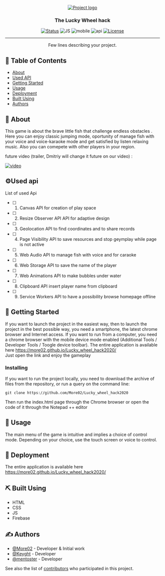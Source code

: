<p align="center">
  <a href="" rel="noopener">
 <img src="https://cdn.dribbble.com/users/103608/screenshots/3779175/hackathon.gif" alt="Project logo"></a>
</p>

<h3 align="center">The Lucky Wheel hack</h3>

<div align="center">

[![Status](https://img.shields.io/badge/status-active-success.svg)]()
![JS](https://img.shields.io/badge/JS-ES2020-red)
![mobile](https://img.shields.io/badge/mobile-ready-green)
![api](https://img.shields.io/badge/API-5-brightgreen)
[![License](https://img.shields.io/badge/license-MIT-blue.svg)](/LICENSE)

</div>

---

<p align="center"> Few lines describing your project.
    <br>
</p>

## 📝 Table of Contents

- [About](#about)
- [Used API](#api)
- [Getting Started](#getting_started)
- [Usage](#usage)
- [Deployment](#deployment)
- [Built Using](#built_using)
- [Authors](#authors)

## 🧐 About <a name = "about"></a>

This game is about the brave little fish that challenge endless obstacles .  
Here you can enjoy classic jumping mode, oportunity of manage fish with your voice and voice-karaoke mode and get satisfied by listen relaxing music. Also you can comepete with other players in your region.

future video (trailer, Dmitriy will change it future on our video) :

[![video](https://img.youtube.com/vi/yhzYFRYipmI/1.jpg)](https://youtu.be/yhzYFRYipmI)

## ⚙Used api<a name = "api"></a>

List of used Api

- [ ] 1. Canvas API for creation of play space
- [ ] 2. Resize Observer API API for adaptive design
- [ ] 3. Geolocation API to find coordinates and to share records
- [ ] 4. Page Visibility API to save resources and stop geymplay while page is not active
- [ ] 5. Web Audio API to manage fish with voice and for caraoke
- [ ] 6. Web Storage API to save the name of the player
- [ ] 7. Web Animations API to make bubbles under water
- [ ] 8. Clipboard API insert player name from clipboard
- [ ] 9. Service Workers API to have a possibility browse homepage offline

## 🏁 Getting Started <a name = "getting_started"></a>

If you want to launch the project in the easiest way, then to launch the project in the best possible way, you need a smartphone, the latest chrome browser and Internet access.
If you want to run from a computer, you need a chrome browser with the mobile device mode enabled (Additional Tools / Developer Tools / Toogle device toolbar).
The entire application is available here https://more02.github.io/Lucky_wheel_hack2020/  
Just open the link and enjoy the gameplay

### Installing

If you want to run the project locally, you need to download the archive of files from the repository, or run a query on the command line:

```
git clone https://github.com/More02/Lucky_wheel_hack2020
```

Then run the index.html page through the Chrome browser or open the code of it through the Notepad ++ editor

## 🎈 Usage <a name="usage"></a>

The main menu of the game is intuitive and implies a choice of control mode. Depending on your choice, use the touch screen or voice to control.

## 🚀 Deployment <a name = "deployment"></a>

The entire application is available here   https://more02.github.io/Lucky_wheel_hack2020/

## ⛏️ Built Using <a name = "built_using"></a>

- HTML
- CSS
- JS
- Firebase

## ✍️ Authors <a name = "authors"></a>

- [@More02](https://github.com/More02) - Developer & Initial work
- [@Keyght](https://github.com/Keyght) - Developer
- [@mentoster](https://github.com/mentoster) - Developer

See also the list of [contributors](https://github.com/) who participated in this project.
